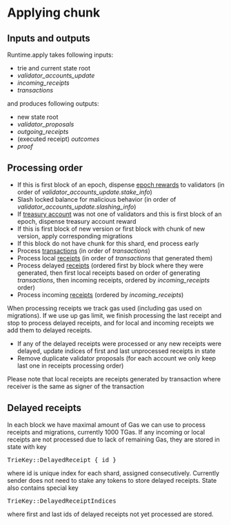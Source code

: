 # Applying chunk

## Inputs and outputs

Runtime.apply takes following inputs:
* trie and current state root
* *validator_accounts_update*
* *incoming_receipts*
* *transactions*

and produces following outputs:
* new state root
* *validator_proposals*
* *outgoing_receipts*
* (executed receipt) *outcomes*
* *proof*

## Processing order

* If this is first block of an epoch, dispense [epoch rewards](../Economics/Economic.md#validator-rewards-calculation) to validators (in order of *validator_accounts_update.stake_info*)
* Slash locked balance for malicious behavior (in order of *validator_accounts_update.slashing_info*)
* If [treasury account](../Economics/Economic.md#protocol-treasury) was not one of validators and this is first block of an epoch, dispense treasury account reward
* If this is first block of new version or first block with chunk of new version, apply corresponding migrations
* If this block do not have chunk for this shard, end process early
* Process [transactions](Transactions.md) (in order of *transactions*)
* Process local [receipts](Receipts.md) (in order of *transactions* that generated them)
* Process delayed [receipts](Receipts.md) (ordered first by block where they were generated, then first local receipts based on order of generating *transactions*,
then incoming receipts, ordered by *incoming_receipts* order)
* Process incoming [receipts](Receipts.md) (ordered by *incoming_receipts*)

When processing receipts we track gas used (including gas used on migrations). If we use up gas limit, we finish processing the last receipt and stop to process delayed receipts, and for local
and incoming receipts we add them to delayed receipts.

* If any of the delayed receipts were processed or any new receipts were delayed, update indices of first and last unprocessed receipts in state
* Remove duplicate validator proposals (for each account we only keep last one in receipts processing order)

Please note that local receipts are receipts generated by transaction where receiver is the same as signer of the transaction

## Delayed receipts

In each block we have maximal amount of Gas we can use to process receipts and migrations, currently 1000 TGas. If any incoming or local receipts are not processed due to lack of remaining Gas, they are stored in state with key <pre>TrieKey::DelayedReceipt { id }</pre> where id is unique index for each shard, assigned consecutively. Currently sender does not need to stake any tokens to store delayed receipts. State also contains special key <pre>TrieKey::DelayedReceiptIndices</pre> where first and last ids of delayed receipts not yet processed are stored.
